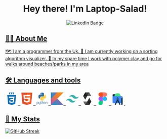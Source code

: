 <!---
Laptop-Salad/Laptop-Salad is a ✨ special ✨ repository because its `README.md` (this file) appears on your GitHub profile.
You can click the Preview link to take a look at your changes.
--->

<h1 align="center">Hey there! I'm Laptop-Salad!</h1>

<div id="badges" align="center">
    <a href="https://www.linkedin.com/in/amanda-wallis-8b3311220/">
      <img src="https://img.shields.io/badge/LinkedIn-blue?style=for-the-badge&logo=linkedin&logoColor=white" alt="LinkedIn Badge"
    </a>
</div>

## 👩‍💻 About Me
🗺️ I am a programmer from the Uk.
🔨 I am currently working on a sorting algorithm visualizer.
📕 In my spare time I work with polymer clay and go for walks around beaches/parks in my area

## 🛠️ Languages and tools
<div>
  <img src="https://github.com/devicons/devicon/blob/master/icons/css3/css3-plain-wordmark.svg"  title="CSS3" alt="CSS" width="40" height="40"/>&nbsp;
  <img src="https://github.com/devicons/devicon/blob/master/icons/html5/html5-original.svg" title="HTML5" alt="HTML" width="40" height="40"/>&nbsp;
  <img src="https://github.com/devicons/devicon/blob/master/icons/python/python-original-wordmark.svg" title="Python" alt="Python" width="40" height="40"/>&nbsp;
  <img src="https://github.com/devicons/devicon/blob/master/icons/kotlin/kotlin-original.svg" title="Kotlin" alt="Kotlin" width="40" height="40"/>&nbsp;
  <img src="https://github.com/devicons/devicon/blob/master/icons/tailwindcss/tailwindcss-plain.svg" title="TailwindCSS" alt="TailwindCSS" width="40" height="40"/>&nbsp;
  <img src="https://github.com/devicons/devicon/blob/master/icons/solidity/solidity-original.svg" title="Solidity" alt="Solidity" width="40" height="40"/>&nbsp;
  <img src="https://github.com/devicons/devicon/blob/master/icons/figma/figma-original.svg" title="Figma" alt="Figma" width="40" height="40"/>&nbsp;
  <img src="https://github.com/devicons/devicon/blob/master/icons/androidstudio/androidstudio-original.svg" title="Android Studio" alt="Android Studio" width="40" height="40"/>&nbsp;
</div>

## 💼 My Stats
[![GitHub Streak](http://github-readme-streak-stats.herokuapp.com?user=Laptop-Salad&theme=dark&hide_border=true&date_format=M%20j%5B%2C%20Y%5D)](https://git.io/streak-stats)




